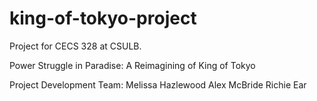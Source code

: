 # king-of-tokyo-project
Project for CECS 328 at CSULB.

Power Struggle in Paradise: A Reimagining of King of Tokyo

Project Development Team:
  Melissa Hazlewood
  Alex McBride
  Richie Ear
